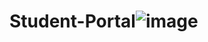 # Student-Portal![image](https://github.com/Ahmad61-6/Student-Portal/assets/130034466/d9f23f7f-5e47-4fb6-b5ad-0f1adb44cd2e)
